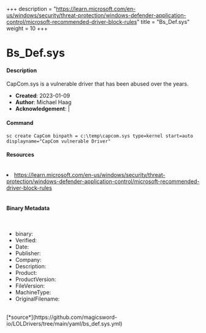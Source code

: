 +++
description = "https://learn.microsoft.com/en-us/windows/security/threat-protection/windows-defender-application-control/microsoft-recommended-driver-block-rules"
title = "Bs_Def.sys"
weight = 10
+++

# Bs_Def.sys

#### Description

CapCom.sys is a vulnerable driver that has been abused over the years.

- **Created**: 2023-01-09
- **Author**: Michael Haag
- **Acknowledgement**:  | [](https://twitter.com/)

#### Command

```
sc create CapCom binpath = c:\temp\capcom.sys type=kernel start=auto displayname="CapCom vulnerable Driver"
```

#### Resources
<br>


<li><a href=" https://learn.microsoft.com/en-us/windows/security/threat-protection/windows-defender-application-control/microsoft-recommended-driver-block-rules"> https://learn.microsoft.com/en-us/windows/security/threat-protection/windows-defender-application-control/microsoft-recommended-driver-block-rules</a></li>


<br>


#### Binary Metadata
<br>



- binary: 
- Verified: 
- Date: 
- Publisher: 
- Company: 
- Description: 
- Product: 
- ProductVersion: 
- FileVersion: 
- MachineType: 
- OriginalFilename: 
<br>
[*source*](https://github.com/magicsword-io/LOLDrivers/tree/main/yaml/bs_def.sys.yml)